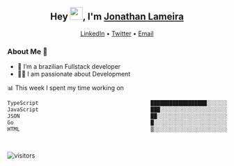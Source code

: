 <h2 align="center">Hey <img src="https://github.com/TheDudeThatCode/TheDudeThatCode/blob/master/Assets/Hi.gif" width="29">, I'm <a href="https://www.linkedin.com/in/jonathanlameira/">Jonathan Lameira</a></h2>
<p align="center">
  <a href="https://www.linkedin.com/in/jonathanlameira/">LinkedIn</a> •
  <a href="https://twitter.com/jlameira">Twitter</a> •
  <a href="mailto:jlameira@gmail.com">Email</a>
</p>

### About Me 🚀
- 🌱  I’m a brazilian Fullstack developer</br>
- 👨‍💻  I am passionate about Development</br>

<!-- ![Jonathan Lameira github stats](https://github-readme-stats.vercel.app/api?username=jlameirameli&show_icons=true&hide_border=true)&nbsp;&nbsp; -->

📊 This week I spent my time working on
<!--START_SECTION:waka-->

```txt
TypeScript                                    ██████████████████░░░░░░░   72.58 %
JavaScript                                    ███░░░░░░░░░░░░░░░░░░░░░░   11.74 %
JSON                                          ██░░░░░░░░░░░░░░░░░░░░░░░   08.26 %
Go                                            █░░░░░░░░░░░░░░░░░░░░░░░░   03.87 %
HTML                                          ▒░░░░░░░░░░░░░░░░░░░░░░░░   01.46 %
```

<!--END_SECTION:waka-->

<br />

![visitors](https://visitor-badge.laobi.icu/badge?page_id=jlameira.jlameira)
